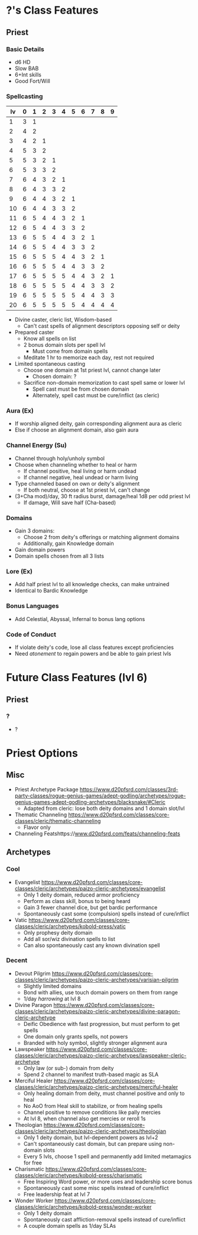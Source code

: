 # ?'s Class Features
## Priest
### Basic Details
- d6 HD
- Slow BAB
- 6+Int skills
- Good Fort/Will

### Spellcasting
| lv | 0 | 1 | 2 | 3 | 4 | 5 | 6 | 7 | 8 | 9
|----|---|---|---|---|---|---|---|---|---|---
|  1 | 3 | 1 |   |   |   |   |   |   |   |
|  2 | 4 | 2 |   |   |   |   |   |   |   |
|  3 | 4 | 2 | 1 |   |   |   |   |   |   |
|  4 | 5 | 3 | 2 |   |   |   |   |   |   |
|  5 | 5 | 3 | 2 | 1 |   |   |   |   |   |
|  6 | 5 | 3 | 3 | 2 |   |   |   |   |   |
|  7 | 6 | 4 | 3 | 2 | 1 |   |   |   |   |
|  8 | 6 | 4 | 3 | 3 | 2 |   |   |   |   |
|  9 | 6 | 4 | 4 | 3 | 2 | 1 |   |   |   |
| 10 | 6 | 4 | 4 | 3 | 3 | 2 |   |   |   |
| 11 | 6 | 5 | 4 | 4 | 3 | 2 | 1 |   |   |
| 12 | 6 | 5 | 4 | 4 | 3 | 3 | 2 |   |   |
| 13 | 6 | 5 | 5 | 4 | 4 | 3 | 2 | 1 |   |
| 14 | 6 | 5 | 5 | 4 | 4 | 3 | 3 | 2 |   |
| 15 | 6 | 5 | 5 | 5 | 4 | 4 | 3 | 2 | 1 |
| 16 | 6 | 5 | 5 | 5 | 4 | 4 | 3 | 3 | 2 |
| 17 | 6 | 5 | 5 | 5 | 5 | 4 | 4 | 3 | 2 | 1
| 18 | 6 | 5 | 5 | 5 | 5 | 4 | 4 | 3 | 3 | 2
| 19 | 6 | 5 | 5 | 5 | 5 | 5 | 4 | 4 | 3 | 3
| 20 | 6 | 5 | 5 | 5 | 5 | 5 | 4 | 4 | 4 | 4

- Divine caster, cleric list, Wisdom-based
    - Can't cast spells of alignment descriptors opposing self or deity
- Prepared caster
    - Know all spells on list
    - 2 bonus domain slots per spell lvl
        - Must come from domain spells
    - Meditate 1 hr to memorize each day, rest not required
- Limited spontaneous casting
    - Choose one domain at 1st priest lvl, cannot change later
        - Chosen domain: ?
    - Sacrifice non-domain memorization to cast spell same or lower lvl
        - Spell cast must be from chosen domain
        - Alternately, spell cast must be cure/inflict (as cleric)

### Aura (Ex)
- If worship aligned deity, gain corresponding alignment aura as cleric
- Else if choose an alignment domain, also gain aura

### Channel Energy (Su)
- Channel through holy/unholy symbol
- Choose when channeling whether to heal or harm
    - If channel positive, heal living or harm undead
    - If channel negative, heal undead or harm living
- Type channeled based on own or deity's alignment
    - If both neutral, choose at 1st priest lvl, can't change
- (3+Cha mod)/day, 30 ft radius burst, damage/heal 1d8 per odd priest lvl
    - If damage, Will save half (Cha-based)

### Domains
- Gain 3 domains:
    - Choose 2 from deity's offerings or matching alignment domains
    - Additionally, gain Knowledge domain
- Gain domain powers
- Domain spells chosen from all 3 lists

### Lore (Ex)
- Add half priest lvl to all knowledge checks, can make untrained
- Identical to Bardic Knowledge

### Bonus Languages
- Add Celestial, Abyssal, Infernal to bonus lang options

### Code of Conduct
- If violate deity's code, lose all class features except proficiencies
- Need *atonement* to regain powers and be able to gain priest lvls

# Future Class Features (lvl 6)
## Priest
### ?
- ?


# Priest Options
## Misc
- Priest Archetype Package https://www.d20pfsrd.com/classes/3rd-party-classes/rogue-genius-games/adept-godling/archetypes/rogue-genius-games-adept-godling-archetypes/blacksnake/#Cleric
    - Adapted from cleric: lose both deity domains and 1 domain slot/lvl
- Thematic Channeling https://www.d20pfsrd.com/classes/core-classes/cleric/thematic-channeling
    - Flavor only
- Channeling Featshttps://www.d20pfsrd.com/feats/channeling-feats

## Archetypes
### Cool
* Evangelist https://www.d20pfsrd.com/classes/core-classes/cleric/archetypes/paizo-cleric-archetypes/evangelist
    - Only 1 deity domain, reduced armor proficiency
    - Perform as class skill, bonus to being heard
    * Gain 3 fewer channel dice, but get bardic performance
    * Spontaneously cast some (compulsion) spells instead of cure/inflict
* Vatic https://www.d20pfsrd.com/classes/core-classes/cleric/archetypes/kobold-press/vatic
    - Only prophesy deity domain
    * Add all sor/wiz divination spells to list
    * Can also spontaneously cast any known divination spell

### Decent
- Devout Pilgrim https://www.d20pfsrd.com/classes/core-classes/cleric/archetypes/paizo-cleric-archetypes/varisian-pilgrim
    - Slightly limited domains
    * Bond with allies, use touch domain powers on them from range
    - 1/day *harrowing* at lvl 8
- Divine Paragon https://www.d20pfsrd.com/classes/core-classes/cleric/archetypes/paizo-cleric-archetypes/divine-paragon-cleric-archetype
    * Deific Obedience with fast progression, but must perform to get spells
    - One domain only grants spells, not powers
    - Branded with holy symbol, slightly stronger alignment aura
- Lawspeaker https://www.d20pfsrd.com/classes/core-classes/cleric/archetypes/paizo-cleric-archetypes/lawspeaker-cleric-archetype
    - Only law (or sub-) domain from deity
    - Spend 2 channel to manifest truth-based magic as SLA
- Merciful Healer https://www.d20pfsrd.com/classes/core-classes/cleric/archetypes/paizo-cleric-archetypes/merciful-healer
    - Only healing domain from deity, must channel positive and only to heal
    * No AoO from Heal skill to stabilize, or from healing spells
    * Channel positive to remove conditions like pally mercies
    - At lvl 8, when channel also get mercies or reroll 1s
- Theologian https://www.d20pfsrd.com/classes/core-classes/cleric/archetypes/paizo-cleric-archetypes/theologian
    - Only 1 deity domain, but lvl-dependent powers as lvl+2
    - Can't spontaneously cast domain, but can prepare using non-domain slots
    * Every 5 lvls, choose 1 spell and permanently add limited metamagics for free
- Charismatic https://www.d20pfsrd.com/classes/core-classes/cleric/archetypes/kobold-press/charismatic
    * Free Inspiring Word power, or more uses and leadership score bonus
    - Spontaneously cast some misc spells instead of cure/inflict
    - Free leadership feat at lvl 7
- Wonder Worker https://www.d20pfsrd.com/classes/core-classes/cleric/archetypes/kobold-press/wonder-worker
    - Only 1 deity domain
    * Spontaneously cast affliction-removal spells instead of cure/inflict
    - A couple domain spells as 1/day SLAs
